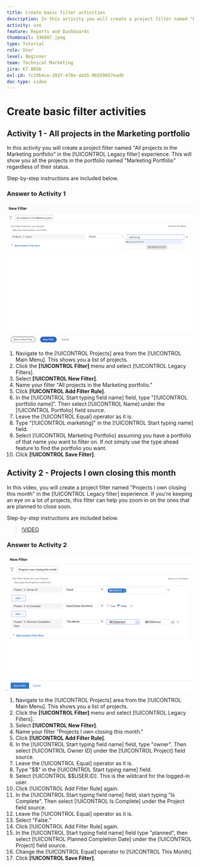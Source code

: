 ```yaml
---
title: Create basic filter activities
description: In this activity you will create a project filter named "Projects I Own Closing This Month."
activity: use
feature: Reports and Dashboards
thumbnail: 336807.jpeg
type: Tutorial
role: User
level: Beginner
team: Technical Marketing
jira: KT-8856
exl-id: fc29b4ce-2937-478e-abd5-0b559657ead0
doc-type: video
---
```

# Create basic filter activities

## Activity 1 - All projects in the Marketing portfolio

In this activity you will create a project filter named "All projects in the Marketing portfolio" in the [!UICONTROL Legacy filter] experience. This will show you all the projects in the portfolio named "Marketing Portfolio" regardless of their status.

Step-by-step instructions are included below. 

### Answer to Activity 1

![An image of the screen to create a new filter](assets/basic-filter-activity-1.png)

1. Navigate to the [!UICONTROL Projects] area from the [!UICONTROL Main Menu]. This shows you a list of projects.
1. Click the **[!UICONTROL Filter]** menu and select [!UICONTROL Legacy Filters].
1. Select **[!UICONTROL New Filter]**.
1. Name your filter "All projects in the Marketing portfolio."
1. Click **[!UICONTROL Add Filter Rule]**.
1. In the [!UICONTROL Start typing field name] field, type "[!UICONTROL portfolio name]". Then select [!UICONTROL Name] under the [!UICONTROL Portfolio] field source.
1. Leave the [!UICONTROL Equal] operator as it is.
1. Type "[!UICONTROL marketing]" in the [!UICONTROL Start typing name] field.
1. Select [!UICONTROL Marketing Portfolio] assuming you have a portfolio of that name you want to filter on. If not simply use the type ahead feature to find the portfolio you want.
1. Click **[!UICONTROL Save Filter]**.

## Activity 2 - Projects I own closing this month

In this video, you will create a project filter named "Projects I own closing this month" in the [!UICONTROL Legacy filter] experience. If you're keeping an eye on a lot of projects, this filter can help you zoom in on the ones that are planned to close soon.

Step-by-step instructions are included below. 

>[!VIDEO](https://video.tv.adobe.com/v/336807/?quality=12&learn=on)

### Answer to Activity 2

![An image of the screen to create a new filter](assets/basic-filter-activity-updated-6-15-21.png)

1. Navigate to the [!UICONTROL Projects] area from the [!UICONTROL Main Menu]. This shows you a list of projects.
1. Click the **[!UICONTROL Filter]** menu and select [!UICONTROL Legacy Filters].
1. Select **[!UICONTROL New Filter]**.
1. Name your filter "Projects I own closing this month."
1. Click **[!UICONTROL Add Filter Rule]**.
1. In the [!UICONTROL Start typing field name] field, type "owner". Then select [!UICONTROL Owner ID] under the [!UICONTROL Project] field source.
1. Leave the [!UICONTROL Equal] operator as it is.
1. Type "$$" in the [!UICONTROL Start typing name] field.
1. Select [!UICONTROL $$USER.ID]. This is the wildcard for the logged-in user.
1. Click [!UICONTROL Add Filter Rule] again.
1. In the [!UICONTROL Start typing field name] field, start typing "Is Complete". Then select [!UICONTROL Is Complete] under the Project field source.
1. Leave the [!UICONTROL Equal] operator as it is.
1. Select "False."
1. Click [!UICONTROL Add Filter Rule] again.
1. In the [!UICONTROL Start typing field name] field type "planned", then select [!UICONTROL Planned Completion Date] under the [!UICONTROL Project] field source.
1. Change the [!UICONTROL Equal] operator to [!UICONTROL This Month].
1. Click **[!UICONTROL Save Filter]**.
